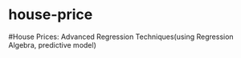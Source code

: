 # house-price

#House Prices: Advanced Regression Techniques(using Regression Algebra, predictive model)
